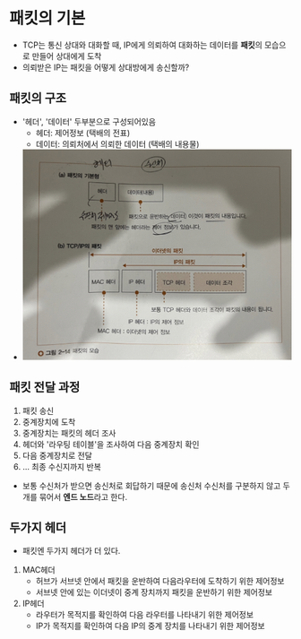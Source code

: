 # 패킷의 기본

- TCP는 통신 상대와 대화할 때, IP에게 의뢰하여 대화하는 데이터를 **패킷**의 모습으로 만들어 상대에게 도착
- 의뢰받은 IP는 패킷을 어떻게 상대방에게 송신할까?

## 패킷의 구조
- '헤더', '데이터' 두부분으로 구성되어있음
  - 헤더: 제어정보 (택배의 전표)
  - 데이터: 의뢰처에서 의뢰한 데이터 (택배의 내용물)
- ![패킷의 모습.png](images%2F%ED%8C%A8%ED%82%B7%EC%9D%98%20%EB%AA%A8%EC%8A%B5.png)

## 패킷 전달 과정
1. 패킷 송신
2. 중계장치에 도착
3. 중계장치는 패킷의 헤더 조사
4. 헤더와 '라우팅 테이블'을 조사하여 다음 중계장치 확인
5. 다음 중계장치로 전달
6. ... 최종 수신지까지 반복

- 보통 수신처가 받으면 송신처로 회답하기 때문에 송신처 수신처를 구분하지 않고 두개를 묶어서 **엔드 노드**라고 한다.

## 두가지 헤더
- 패킷엔 두가지 헤더가 더 있다.
1. MAC헤더
   - 허브가 서브넷 안에서 패킷을 운반하여 다음라우터에 도착하기 위한 제어정보
   - 서브넷 안에 있는 이더넷이 중계 장치까지 패킷을 운반하기 위한 제어정보
2. IP헤더
   - 라우터가 목적지를 확인하여 다음 라우터를 나타내기 위한 제어정보
   - IP가 목적지를 확인하여 다음 IP의 중계 장치를 나타내기 위한 제어정보


